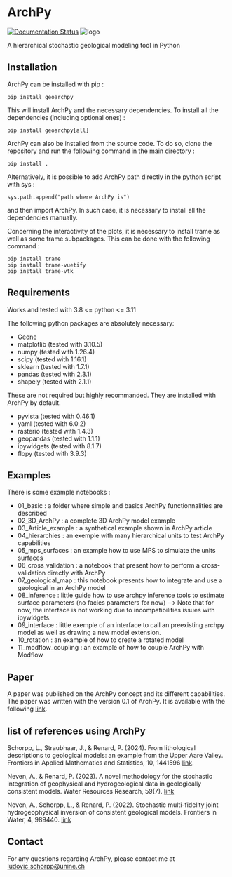 # ArchPy
[![Documentation Status](https://readthedocs.org/projects/archpy/badge/?version=latest)](https://archpy.readthedocs.io/en/latest/?badge=latest)
![logo](./sphinx_build/source/figures/logo_web.png)

A hierarchical stochastic geological modeling tool in Python


## Installation

ArchPy can be installed with pip :

```
pip install geoarchpy
```

This will install ArchPy and the necessary dependencies. To install all the dependencies (including optional ones) :

```
pip install geoarchpy[all]
```

ArchPy can also be installed from the source code. To do so, clone the repository and run the following command in the main directory :

```
pip install .
```

Alternatively, it is possible to add ArchPy path directly in the python script with sys :
```
sys.path.append("path where ArchPy is") 
```
and then import ArchPy. In such case, it is necessary to install all the dependencies manually.

Concerning the interactivity of the plots, it is necessary to install trame as well as some trame subpackages. This can be done with the following command :
```
pip install trame
pip install trame-vuetify
pip install trame-vtk
```

## Requirements
Works and tested with 3.8 <= python <= 3.11

The following python packages are absolutely necessary:
   - [Geone](https://github.com/randlab/geone)
   - matplotlib (tested with 3.10.5)
   - numpy (tested with 1.26.4)
   - scipy (tested with 1.16.1)
   - sklearn (tested with 1.7.1)
   - pandas (tested with 2.3.1)
   - shapely (tested with 2.1.1)

These are not required but highly recommanded. They are installed with ArchPy by default.
   - pyvista (tested with 0.46.1)
   - yaml (tested with 6.0.2)
   - rasterio (tested with 1.4.3)
   - geopandas (tested with 1.1.1)
   - ipywidgets (tested with 8.1.7)
   - flopy (tested with 3.9.3)
   
 ## Examples
 There is some example notebooks :
 - 01_basic : a folder where simple and basics ArchPy functionnalities are described 
 - 02_3D_ArchPy : a complete 3D ArchPy model example
 - 03_Article_example : a synthetical example shown in ArchPy article
 - 04_hierarchies : an exemple with many hierarchical units to test ArchPy capabilities
 - 05_mps_surfaces : an example how to use MPS to simulate the units surfaces
 - 06_cross_validation : a notebook that present how to perform a cross-validation directly with ArchPy
 - 07_geological_map : this notebook presents how to integrate and use a geological in an ArchPy model
 - 08_inference : little guide how to use archpy inference tools to estimate surface parameters (no facies parameters for now) --> Note that for now, the interface is not working due to incompatibilities issues with ipywidgets.
 - 09_interface : little exemple of an interface to call an preexisting archpy model as well as drawing a new model extension.
 - 10_rotation : an example of how to create a rotated model
 - 11_modflow_coupling : an example of how to couple ArchPy with Modflow
 
 ## Paper
 A paper was published on the ArchPy concept and its different capabilities.
 The paper was written with the version 0.1 of ArchPy.
 It is available with the following [link](https://www.frontiersin.org/articles/10.3389/feart.2022.884075/).

 ## list of references using ArchPy
 Schorpp, L., Straubhaar, J., & Renard, P. (2024). From lithological descriptions to geological models: an example from the Upper Aare Valley. Frontiers in Applied Mathematics and Statistics, 10, 1441596 [link](https://doi.org/10.3389/fams.2024.1441596).

 Neven, A., & Renard, P. (2023). A novel methodology for the stochastic integration of geophysical and hydrogeological data in geologically consistent models. Water Resources Research, 59(7). [link](https://doi.org/10.1029/2023WR034992)
 
 Neven, A., Schorpp, L., & Renard, P. (2022). Stochastic multi-fidelity joint hydrogeophysical inversion of consistent geological models. Frontiers in Water, 4, 989440. [link](https://doi.org/10.3389/frwa.2022.989440)
 
 ## Contact
 For any questions regarding ArchPy, please contact me at <ludovic.schorpp@unine.ch>

